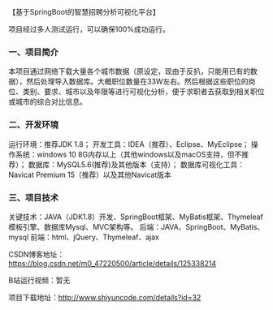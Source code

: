 【基于SpringBoot的智慧招聘分析可视化平台】

项目经过多人测试运行，可以确保100%成功运行。

### 一、项目简介
本项目通过网络下载大量各个城市数据（原设定，现由于反扒，只能用已有的数据），然后处理导入数据库。大概职位数量在33W左右。然后根据这些职位的岗位、类别、要求、城市以及年限等进行可视化分析，便于求职者去获取到相关职位或城市的综合对比信息。
### 二、开发环境
运行环境：推荐JDK 1.8；
开发工具：IDEA（推荐）、Eclipse、MyEclipse；
操作系统：windows 10 8G内存以上（其他windows以及macOS支持，但不推荐）；
数据库：MySQL5.6(推荐)及其他版本（支持）；
数据库可视化工具：Navicat Premium 15（推荐）以及其他Navicat版本
### 三、项目技术
关键技术：JAVA（JDK1.8）开发、SpringBoot框架、MyBatis框架、Thymeleaf模板引擎、数据库Mysql、MVC架构等。
后端：JAVA、SpringBoot、MyBatis、mysql
前端：html、jQuery、Thymeleaf、ajax


CSDN博客地址：https://blog.csdn.net/m0_47220500/article/details/125338214

B站运行视频：暂无

项目下载地址：http://www.shiyuncode.com/details?id=32


